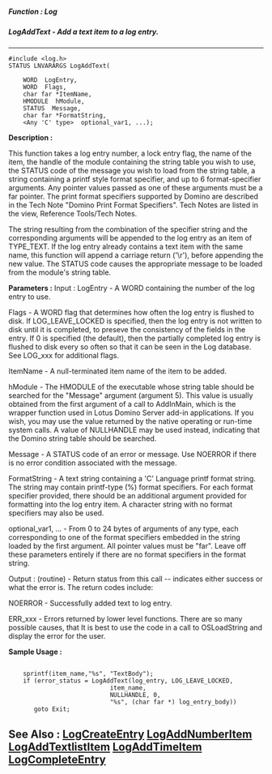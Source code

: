##### Function : Log
##### LogAddText - Add a text item to a log entry.
---
```
#include <log.h>
STATUS LNVARARGS LogAddText(

	WORD  LogEntry,
	WORD  Flags,
	char far *ItemName,
	HMODULE  hModule,
	STATUS  Message,
	char far *FormatString,
	<Any 'C' type>  optional_var1, ...);
```
**Description :**

This function takes a log entry number, a lock entry flag, the name of the 
item, the handle of the module containing the string table you wish to use, the 
STATUS code of the message you wish to load from the string table, a string 
containing a printf style format specifier, and up to 6 format-specifier 
arguments.  Any pointer values passed as one of these arguments must be a far 
pointer.  The print format specifiers supported by Domino are described in the 
Tech Note "Domino Print Format Specifiers".  Tech Notes are listed in the view, 
Reference Tools/Tech Notes.

The string resulting from the combination of the specifier string and the 
corresponding arguments will be appended to the log entry as an item of 
TYPE_TEXT.  If the log entry already contains a text item with the same name, 
this function will append a carriage return ('\r'),  before appending the new 
value.  The STATUS code causes the appropriate message to be loaded from the 
module's string table.

**Parameters :**
Input :
LogEntry  -  A WORD containing the number of the log entry to use.

Flags  -  A WORD flag that determines how often the log entry is flushed to disk.  If LOG_LEAVE_LOCKED is specified, then the log entry is not written to disk until it is completed, to preseve the consistency of the fields in the entry.  If 0 is specified (the default), then the partially completed log entry is flushed to disk every so often so that it can be seen in the Log database.  See LOG_xxx for additional flags.

ItemName  -  A null-terminated item name of the item to be added.

hModule  -  The HMODULE of the executable whose string table should be searched for the "Message" argument (argument 5).  This value is usually obtained from the first argument of a call to AddInMain, which is the wrapper function used in Lotus Domino Server add-in applications.  If you wish, you may use the value returned by the native operating or run-time system calls.  A value of NULLHANDLE may be used instead, indicating that the Domino string table should be searched.

Message  -  A STATUS code of an error or message.  Use NOERROR if there is no error condition associated with the message.

FormatString  -  A text string containing a 'C' Language printf format string. The string may contain printf-type (%) format specifiers.  For each format specifier provided, there should be an additional argument provided for formatting into the log entry item.  A character string with no format specifiers may also be used.

optional_var1, ...  -  From 0 to 24 bytes of arguments of any type, each corresponding to one of the format specifiers embedded in the string loaded by the first argument.  All pointer values must be "far".  Leave off these parameters entirely if there are no format specifiers in the format string.

Output :
(routine)  -  Return status from this call -- indicates either success or what the error is. The return codes include:

NOERROR - Successfully added text to log entry.

ERR_xxx - Errors returned by lower level functions.  There are so many possible causes, that It is best to use the code in a call to OSLoadString and display the error for the user.



**Sample Usage :**
```

    sprintf(item_name,"%s", "TextBody");
    if (error_status = LogAddText(log_entry, LOG_LEAVE_LOCKED,
                            item_name,
                            NULLHANDLE, 0,
                            "%s", (char far *) log_entry_body))
       goto Exit;
```
**See Also :**
[LogCreateEntry](/domino-c-api-docs/reference/Func/LogCreateEntry)
[LogAddNumberItem](/domino-c-api-docs/reference/Func/LogAddNumberItem)
[LogAddTextlistItem](/domino-c-api-docs/reference/Func/LogAddTextlistItem)
[LogAddTimeItem](/domino-c-api-docs/reference/Func/LogAddTimeItem)
[LogCompleteEntry](/domino-c-api-docs/reference/Func/LogCompleteEntry)
---
